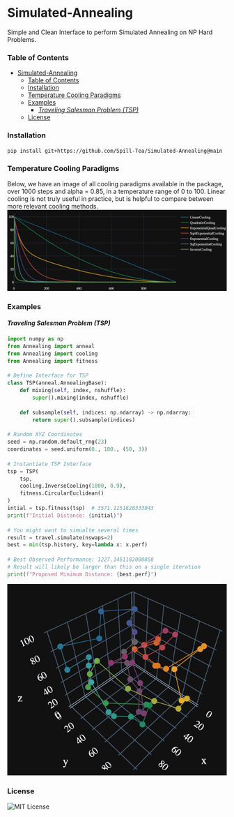 # Simulated-Annealing

Simple and Clean Interface to perform Simulated Annealing on
NP Hard Problems.


### Table of Contents
- [Simulated-Annealing](#simulated-annealing)
    - [Table of Contents](#table-of-contents)
    - [Installation](#installation)
    - [Temperature Cooling Paradigms](#temperature-cooling-paradigms)
    - [Examples](#examples)
      - [_Traveling Salesman Problem (TSP)_](#traveling-salesman-problem-tsp)
    - [License](#license)


### Installation
```bash
pip install git+https://github.com/Spill-Tea/Simulated-Annealing@main
```

### Temperature Cooling Paradigms

Below, we have an image of all cooling paradigms available in the package, over 1000 steps and alpha = 0.85, in a temperature range of 0 to 100. Linear cooling is not truly useful in practice, but is helpful to compare between more relevant cooling methods.
![Cooling](docs/cooling_paradigms.png)


### Examples
#### _Traveling Salesman Problem (TSP)_
```python
import numpy as np
from Annealing import anneal
from Annealing import cooling
from Annealing import fitness

# Define Interface for TSP
class TSP(anneal.AnnealingBase):
    def mixing(self, index, nshuffle):
        super().mixing(index, nshuffle)

    def subsample(self, indices: np.ndarray) -> np.ndarray:
        return super().subsample(indices)

# Random XYZ Coordinates
seed = np.random.default_rng(23)
coordinates = seed.uniform(0., 100., (50, 3))

# Instantiate TSP Interface
tsp = TSP(
    tsp,
    cooling.InverseCooling(1000, 0.9),
    fitness.CircularEuclidean()
)
intial = tsp.fitness(tsp)  # 3571.1151820333043
print(f"Initial Distance: {initial}")

# You might want to simualte several times
result = travel.simulate(nswaps=2)
best = min(tsp.history, key=lambda x: x.perf)

# Best Observed Performance: 1227.1451182000858
# Result will likely be larger than this on a single iteration
print(f"Proposed Minimum Distance: {best.perf}")

```
![Cooling](docs/TSP_best.png)


### License
![MIT License](LICENSE)
